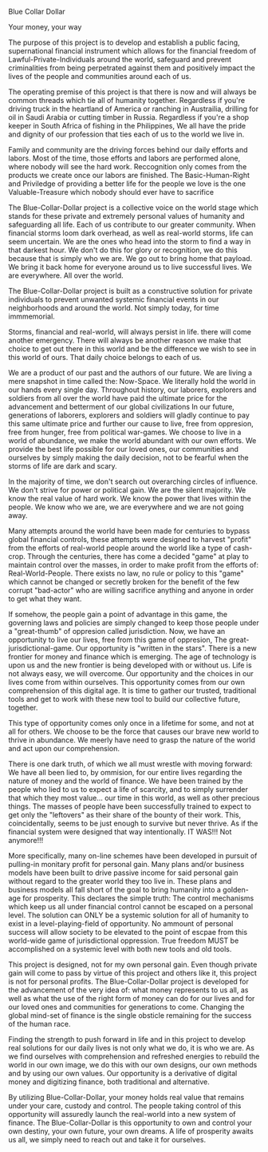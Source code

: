 Blue Collar Dollar

Your money, your way

The purpose of this project is to develop and establish a public facing, supernational financial instrument which allows for the financial freedom of Lawful-Private-Individuals around the world,
safeguard and prevent criminalities from being perpetrated against them and positively impact the lives of the people and communities around each of us.

The operating premise of this project is that there is now and will always be common threads which tie all of humanity together.
Regardless if you're driving truck in the heartland of America or ranching in Austrailia, drilling for oil in Saudi Arabia or cutting timber in Russia.
Regardless if you're a shop keeper in South Africa of fishing in the Philippines, We all have the pride and dignity of our profession that ties each of us to the world we live in.

Family and community are the driving forces behind our daily efforts and labors.
Most of the time, those efforts and labors are performed alone, where nobody will see the hard work.
Reccognition only comes from the products we create once our labors are finished.
The Basic-Human-Right and Priviledge of providing a better life for the people we love is the one Valuable-Treasure which nobody should ever have to sacrifice

The Blue-Collar-Dollar project is a collective voice on the world stage which stands for these private and extremely personal values of humanity and safeguarding all life.
Each of us contribute to our greater community. When financial storms loom dark overhead, as well as real-world storms, life can seem uncertain.
We are the ones who head into the storm to find a way in that darkest hour.
We don't do this for glory or recognition, we do this because that is simply who we are. We go out to bring home that payload.
We bring it back home for everyone around us to live successful lives.
We are everywhere. All over the world.

The Blue-Collar-Dollar project is built as a constructive solution for private individuals to prevent unwanted systemic financial events in our neighborhoods and around the world.
Not simply today, for time immmemorial.

Storms, financial and real-world, will always persist in life. there will come another emergency.
There will always be another reason we make that choice to get out there in this world and be the difference we wish to see in this world of ours.
That daily choice belongs to each of us.

We are a product of our past and the authors of our future. We are living a mere snapshot in time called the: Now-Space.
We literally hold the world in our hands every single day.
Throughout history, our laborers, explorers and soldiers from all over the world have paid the ultimate price for the advancement and betterment of our global civilizations
In our future, generations of laborers, explorers and soldiers will gladly continue to pay this same ultimate price and further our cause to live, free from oppresion, free from hunger, free from political war-games.
We choose to live in a world of abundance, we make the world abundant with our own efforts.
We provide the best life possible for our loved ones, our communities and ourselves by simply making the daily decision, not to be fearful when the storms of life are dark and scary.

In the majority of time, we don't search out overarching circles of influence.
We don't strive for power or political gain.
We are the silent majority.
We know the real value of hard work.
We know the power that lives within the people.
We know who we are, we are everywhere and we are not going away.

Many attempts around the world have been made for centuries to bypass global financial controls, these attempts were designed to harvest "profit" from the efforts of real-world people around the world like a type of cash-crop.
Through the centuries, there has come a decided "game" at play to maintain control over the masses, in order to make profit from the efforts of: Real-World-People.
There exists no law, no rule or policy to this "game" which cannot be changed or secretly broken for the benefit of the few corrupt "bad-actor" who are willing sacrifice anything and anyone in order to get what they want.

If somehow, the people gain a point of advantage in this game, the governing laws and policies are simply changed to keep those people under a "great-thumb" of oppresion called jurisdiction.
Now, we have an opportunity to live our lives, free from this game of oppresion, The great-jurisdictional-game.
Our opportunity is "written in the stars".
There is a new frontier for money and finance which is emerging.
The age of technology is upon us and the new frontier is being developed with or without us.
Life is not always easy, we will overcome. Our opportunity and the choices in our lives come from within ourselves.
This opportunity comes from our own comprehension of this digital age.
It is time to gather our trusted, traditional tools and get to work with these new tool to build our collective future, together.

This type of opportunity comes only once in a lifetime for some, and not at all for others.
We choose to be the force that causes our brave new world to thrive in abundance.
We meerly have need to grasp the nature of the world and act upon our comprehension.

There is one dark truth, of which we all must wrestle with moving forward: We have all been lied to, by ommision, for our entire lives regarding the nature of money and the world of finance.
We have been trained by the people who lied to us to expect a life of scarcity, and to simply surrender that which they most value... our time in this world, as well as other precious things.
The masses of people have been successfully trained to expect to get only the "leftovers" as their share of the bounty of their work.
This, coincidentally, seems to be just enough to survive but never thrive.
As if the financial system were designed that way intentionally. IT WAS!!!
Not anymore!!!

More specifically, many on-line schemes have been developed in pursuit of pulling-in monitary profit for personal gain.
Many plans and/or business models have been built to drive passive income for said personal gain without regard to the greater world they too live in.
These plans and business models all fall short of the goal to bring humanity into a golden-age for prosperity.
This declares the simple truth: The control mechanisms which keep us all under financial control cannot be escaped on a personal level.
The solution can ONLY be a systemic solution for all of humanity to exist in a level-playing-field of opportunity.
No ammount of personal success will allow society to be elevated to the point of escpae from this world-wide game of jurisdictional oppression.
True freedom MUST be accomplished on a systemic level with both new tools and old tools.

This project is designed, not for my own personal gain.
Even though private gain will come to pass by virtue of this project and others like it, this project is not for personal profits.
The Blue-Collar-Dollar project is developed for the advancement of the very idea of: what money represents to us all,
as well as what the use of the right form of money can do for our lives and for our loved ones and communities for generations to come.
Changing the global mind-set of finance is the single obsticle remaining for the success of the human race.

Finding the strength to push forward in life and in this project to develop real solutions for our daily lives is not only what we do, it is who we are.
As we find ourselves with comprehension and refreshed energies to rebuild the world in our own image, we do this with our own designs, our own methods and by using our own values.
Our opportunity is a derivative of digital money and digitizing finance, both traditional and alternative.

By utilizing Blue-Collar-Dollar, your money holds real value that remains under your care, custody and control.
The people taking control of this opportunity will assuredly launch the real-world into a new system of finance.
The Blue-Collar-Dollar is this opportunity to own and control your own destiny, your own future, your own dreams.
A life of prosperity awaits us all, we simply need to reach out and take it for ourselves.
